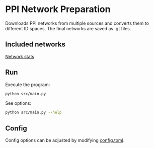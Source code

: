 # PPI Network Preparation
Downloads PPI networks from multiple sources and converts them to different ID spaces.
The final networks are saved as .gt files.

## Included networks
[Network stats](logs/network_stats.md)
## Run
Execute the program:
```bash
python src/main.py
```
See options:
```bash
python src/main.py --help
```
## Config
Config options can be adjusted by modifying [config.toml](config.toml).